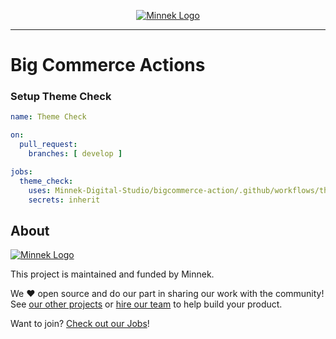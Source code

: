 <p align="center">
  <a href="https://minnekdigital.com/">
    <picture>
      <source media="(prefers-color-scheme: dark)" srcset="https://assets.minnekdigital.com/logo-md.jpg">
      <img alt="Minnek Logo" src="https://assets.minnekdigital.com/logo-md.jpg">
    </picture>    
  </a>
</p>

---

# Big Commerce Actions

### Setup Theme Check

```yml
name: Theme Check

on:
  pull_request:
    branches: [ develop ]

jobs:
  theme_check:
    uses: Minnek-Digital-Studio/bigcommerce-action/.github/workflows/theme-check.yml@master
    secrets: inherit
```

## About

<a href="https://minnekdigital.com/">
  <picture>
    <source media="(prefers-color-scheme: dark)" srcset="https://assets.minnekdigital.com/logo-sm.jpg">
    <img alt="Minnek Logo" src="https://assets.minnekdigital.com/logo-sm.jpg">
  </picture>
</a>

This project is maintained and funded by Minnek.

We ❤️ open source and do our part in sharing our work with the community!
See [our other projects][community] or [hire our team][hire] to help build your product.

Want to join? [Check out our Jobs][jobs]!

[community]: https://github.com/Minnek-Digital-Studio
[hire]: https://minnekdigital.com/
[jobs]: https://minnekdigital.com/careers
